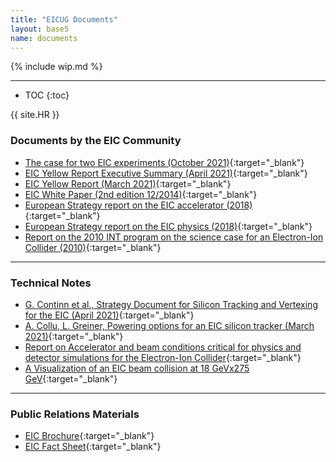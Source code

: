 ```yaml
---
title: "EICUG Documents"
layout: base5
name: documents
---
```


{% include wip.md %}

---

* TOC
{:toc}

{{ site.HR }}

### Documents by the EIC Community

* [The case for two EIC experiments (October 2021)](http://www.eicug.org/web/sites/default/files/Arguments%20for%20Two%20EIC%20Experiments%20Sep23.pdf){:target="_blank"}
* [EIC Yellow Report Executive Summary (April 2021)](http://www.eicug.org/web/sites/default/files/EIC_YR_Summary_v1.0.pdf){:target="_blank"}
* [EIC Yellow Report (March 2021)](http://www.eicug.org/web/sites/default/files/Yellow_Report_v1.1.pdf){:target="_blank"}
* [EIC White Paper (2nd edition 12/2014)](http://www.eicug.org/web/sites/default/files/WhitePaper_EIC_2nd_Edition.pdf){:target="_blank"}
* [European Strategy report on the EIC accelerator (2018)](http://www.eicug.org/web/sites/default/files/EIC-Acc-European-update-r20.pdf){:target="_blank"}
* [European Strategy report on the EIC physics (2018)](http://www.eicug.org/web/sites/default/files/EICdocumentforESPPU.pdf){:target="_blank"}
* [Report on the 2010 INT program on the science case for an Electron-Ion Collider (2010)](https://arxiv.org/pdf/1108.1713){:target="_blank"}

---

### Technical Notes

* [G. Continn et al., Strategy Document for Silicon Tracking and Vertexing for the EIC (April 2021)](https://www.eicug.org/web/sites/default/files/2021_04_26_silicon_tracking_strategy.pdf){:target="_blank"}
* [A. Collu, L. Greiner, Powering options for an EIC silicon tracker (March 2021)](https://www.eicug.org/web/sites/default/files/Powering-options-for-an-EIC-silicon-tracker.pdf){:target="_blank"}
* [Report on Accelerator and beam conditions critical for physics and detector simulations for the Electron-Ion Collider](http://www.eicug.org/web/sites/default/files/Accelerator_and_beam_conditions_critical_for_EIC_simulations.pdf){:target="_blank"}
* [A Visualization of an EIC beam collision at 18 GeVx275 GeV](https://www.dropbox.com/s/g7t06wlk34frpn8/ep-18x275-Tab3p3.mp4){:target="_blank"}

---

### Public Relations Materials

* [EIC Brochure](http://www.eicug.org/web/sites/default/files/EIC_Brochure.pdf){:target="_blank"}
* [EIC Fact Sheet](http://www.eicug.org/web/sites/default/files/EIC_OnePage_FactSheet.pdf){:target="_blank"}

